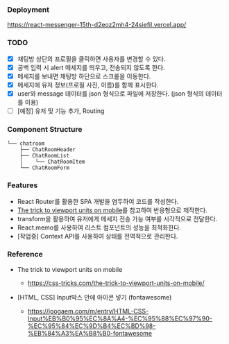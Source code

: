 ### Deployment

https://react-messenger-15th-d2eoz2mh4-24siefil.vercel.app/

### TODO

- [x] 채팅방 상단의 프로필을 클릭하면 사용자를 변경할 수 있다.
- [x] 공백 입력 시 alert 메세지를 띄우고, 전송되지 않도록 한다.
- [x] 메세지를 보내면 채팅방 하단으로 스크롤을 이동한다.
- [x] 메세지에 유저 정보(프로필 사진, 이름)를 함께 표시한다.
- [x] user와 message 데이터를 json 형식으로 파일에 저장한다. (json 형식의 데이터를 이용)
- [ ] [예정] 유저 및 기능 추가, Routing

### Component Structure

```
└── chatroom
    ├── ChatRoomHeader
    ├── ChatRoomList
    │    └── ChatRoomItem
    └── ChatRoomForm
```

### Features

* React Router를 활용한 SPA 개발을 염두하여 코드를 작성한다.
* [The trick to viewport units on mobile](https://css-tricks.com/the-trick-to-viewport-units-on-mobile/)를 참고하여 반응형으로 제작한다.
* transform을 활용하여 유저에게 메세지 전송 가능 여부를 시각적으로 전달한다.
* React.memo를 사용하여 리스트 컴포넌트의 성능을 최적화한다.
* [작업중] Context API를 사용하여 상태를 전역적으로 관리한다.

### Reference

* The trick to viewport units on mobile
  * https://css-tricks.com/the-trick-to-viewport-units-on-mobile/

* [HTML, CSS] Input박스 안에 아이콘 넣기 (fontawesome)
  * https://joogaem.com/m/entry/HTML-CSS-Input%EB%B0%95%EC%8A%A4-%EC%95%88%EC%97%90-%EC%95%84%EC%9D%B4%EC%BD%98-%EB%84%A3%EA%B8%B0-fontawesome


